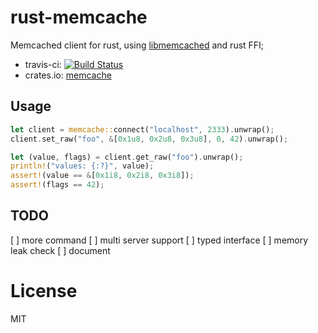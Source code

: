 # rust-memcache

Memcached client for rust, using [libmemcached](http://libmemcached.org/) and rust FFI;

* travis-ci: [![Build Status](https://travis-ci.org/aisk/rust-memcache.svg?branch=master)](https://travis-ci.org/aisk/rust-memcache)
* crates.io: [memcache](https://crates.io/crates/memcache)

## Usage
```rust
let client = memcache::connect("localhost", 2333).unwrap();
client.set_raw("foo", &[0x1u8, 0x2u8, 0x3u8], 0, 42).unwrap();

let (value, flags) = client.get_raw("foo").unwrap();
println!("values: {:?}", value);
assert!(value == &[0x1i8, 0x2i8, 0x3i8]);
assert!(flags == 42);
```

## TODO

[ ] more command
[ ] multi server support
[ ] typed interface
[ ] memory leak check
[ ] document

# License

MIT
